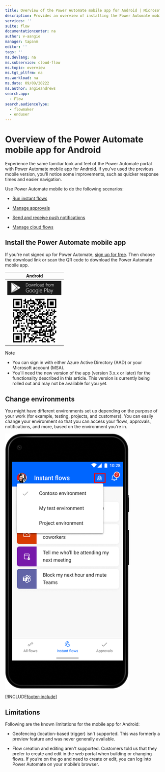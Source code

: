 ```yaml
---
title: Overview of the Power Automate mobile app for Android | Microsoft Docs
description: Provides an overview of installing the Power Automate mobile app for Android, changing environments, and limitations of the app.
services: ''
suite: flow
documentationcenter: na
author: v-aangie
manager: tapanm
editor: ''
tags: ''
ms.devlang: na
ms.subservice: cloud-flow
ms.topic: overview
ms.tgt_pltfrm: na
ms.workload: na
ms.date: 09/09/20222
ms.author: angieandrews
search.app: 
  - Flow
search.audienceType: 
  - flowmaker
  - enduser
---
```

# Overview of the Power Automate mobile app for Android

Experience the same familiar look and feel of the Power Automate portal with Power Automate mobile app for Android. If you've used the previous mobile version, you'll notice some improvements, such as quicker response times and easier navigation.

Use Power Automate mobile to do the following scenarios:

- [Run instant flows](run-instant-flows.md)

- [Manage approvals](manage-approvals.md)

- [Send and receive push notifications](send-receive-push.md)

- [Manage cloud flows](manage-cloud-flows.md)

## Install the Power Automate mobile app

If you're not signed up for Power Automate, [sign up for free](../sign-up-sign-in.md). Then choose the download link or scan the QR code to download the Power Automate mobile app.

| Android |
| :---:   |
| [![Download the Power Automate mobile app for Android from Google Play.](/articles/media/android/google-play.png "Download Power Automate from Google Play")](https://play.google.com/store/apps/details?id=com.microsoft.flow)   |
| ![The Power Automate mobile app for Android QR code.](/articles/media/android/android-mobile-qrcode.png "The Power Automate mobile app for Android QR code")  |

> [!NOTE]
> - You can sign in with either Azure Active Directory (AAD) or your Microsoft account (MSA).
> - You'll need the new version of the app (version 3.x.x or later) for the functionality described in this article. This version is currently being rolled out and may not be available for you yet.

## Change environments

You might have different environments set up depending on the purpose of your work (for example, testing, projects, and customers). You can easily change your environment so that you can access your flows, approvals, notifications, and more, based on the environment you're in.

![Screenshot of environments icon.](media/environment.png "Environments")
 
[!INCLUDE[footer-include](../includes/footer-banner.md)]

## Limitations

Following are the known limitations for the mobile app for Android:

- Geofencing (location-based trigger) isn't supported. This was formerly a preview feature and was never generally available.

- Flow creation and editing aren't supported. Customers told us that they prefer to create and edit in the web portal when building or changing flows. If you’re on the go and need to create or edit, you can log into Power Automate on your mobile’s browser.